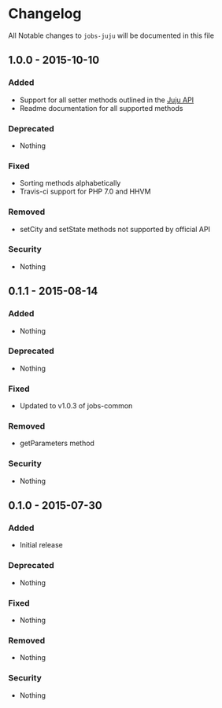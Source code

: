 # Changelog
All Notable changes to `jobs-juju` will be documented in this file

## 1.0.0 - 2015-10-10

### Added
- Support for all setter methods outlined in the [Juju API](http://www.juju.com/publisher/spec/)
- Readme documentation for all supported methods

### Deprecated
- Nothing

### Fixed
- Sorting methods alphabetically
- Travis-ci support for PHP 7.0 and HHVM

### Removed
- setCity and setState methods not supported by official API

### Security
- Nothing

## 0.1.1 - 2015-08-14

### Added
- Nothing

### Deprecated
- Nothing

### Fixed
- Updated to v1.0.3 of jobs-common

### Removed
- getParameters method

### Security
- Nothing

## 0.1.0 - 2015-07-30

### Added
- Initial release

### Deprecated
- Nothing

### Fixed
- Nothing

### Removed
- Nothing

### Security
- Nothing
